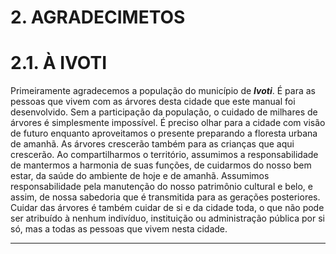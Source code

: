 <h1> 2. AGRADECIMETOS </h1>

# 2.1. **À IVOTI**

Primeiramente agradecemos a população do município de ***Ivoti***. É para as pessoas que vivem com as árvores desta cidade que este manual foi desenvolvido. Sem a participação da população, o cuidado de milhares de árvores é simplesmente impossível. É preciso olhar para a cidade com visão de futuro enquanto aproveitamos o presente preparando a floresta urbana de amanhã. As árvores crescerão também para as crianças que aqui crescerão. Ao compartilharmos o território, assumimos a responsabilidade de mantermos a harmonia de suas funções, de cuidarmos do nosso bem estar, da saúde do ambiente de hoje e de amanhã. Assumimos responsabilidade pela manutenção do nosso patrimônio cultural e belo, e assim, de nossa sabedoria que é transmitida para as gerações posteriores. Cuidar das árvores é também cuidar de si e da cidade toda, o que não pode ser atribuído à nenhum indivíduo, instituição ou administração pública por si só, mas a todas as pessoas que vivem nesta cidade.

---
